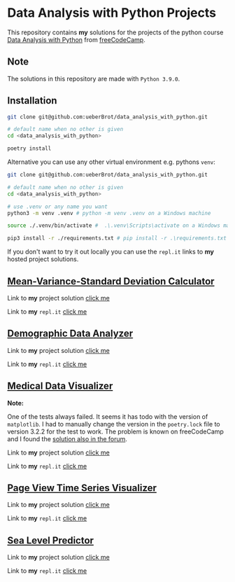 # Data Analysis with Python Projects

This repository contains **my** solutions for the projects of the python course [Data Analysis with Python](https://www.freecodecamp.org/learn/data-analysis-with-python/data-analysis-with-python-projects/) from [freeCodeCamp](https://www.freecodecamp.org/).

## Note

The solutions in this repository are made with `Python 3.9.0`.

## Installation

```bash
git clone git@github.com:ueberBrot/data_analysis_with_python.git

# default name when no other is given
cd <data_analysis_with_python>

poetry install
```

Alternative you can use any other virtual environment e.g. pythons `venv`:

```bash
git clone git@github.com:ueberBrot/data_analysis_with_python.git

# default name when no other is given
cd <data_analysis_with_python>

# use .venv or any name you want
python3 -m venv .venv # python -m venv .venv on a Windows machine

source ./.venv/bin/activate #  .\.venv\Scripts\activate on a Windows machine

pip3 install -r ./requirements.txt # pip install -r .\requirements.txt on a Windows machine
```

If you don't want to try it out locally you can use the `repl.it` links to **my** hosted project solutions.

## [Mean-Variance-Standard Deviation Calculator](https://www.freecodecamp.org/learn/data-analysis-with-python/data-analysis-with-python-projects/mean-variance-standard-deviation-calculator)

Link to **my** project solution [click me](mean_Variance_standard_deviation_calculator/)

Link to **my** `repl.it` [click me](https://repl.it/@ueberBrot/mean-variance-standard-deviation-calculator#README.md)

## [Demographic Data Analyzer](https://www.freecodecamp.org/learn/data-analysis-with-python/data-analysis-with-python-projects/demographic-data-analyzer)

Link to **my** project solution [click me](demographic_data_analyser/)

Link to **my** `repl.it` [click me](https://repl.it/@ueberBrot/demographic-data-analyzer#README.md)

## [Medical Data Visualizer](https://www.freecodecamp.org/learn/data-analysis-with-python/data-analysis-with-python-projects/medical-data-visualizer)

**Note:**

One of the tests always failed. It seems it has todo with the version of `matplotlib`. I had to manually change the version in the `poetry.lock` file to version 3.2.2 for the test to work. The problem is known on freeCodeCamp and I found the [solution also in the forum](https://forum.freecodecamp.org/t/medical-data-visualizer-heatmap-values-test-fail/414880/2?).

Link to **my** project solution [click me](medical_data_visualizer/)

Link to **my** `repl.it` [click me](https://repl.it/@ueberBrot/medical-data-visualizer#README.md)

## [Page View Time Series Visualizer](https://www.freecodecamp.org/learn/data-analysis-with-python/data-analysis-with-python-projects/page-view-time-series-visualizer)

Link to **my** project solution [click me](page_view_time_series_visualizer/)

Link to **my** `repl.it` [click me](https://repl.it/@ueberBrot/page-view-time-series-visualizer#README.md)

## [Sea Level Predictor](https://www.freecodecamp.org/learn/data-analysis-with-python/data-analysis-with-python-projects/sea-level-predictor)

Link to **my** project solution [click me](sea_level_predictor/)

Link to **my** `repl.it` [click me](https://repl.it/@ueberBrot/sea-level-predictor#README.md)
